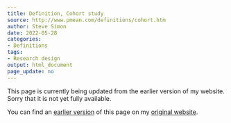 ```yaml
---
title: Definition, Cohort study
source: http://www.pmean.com/definitions/cohort.htm
author: Steve Simon
date: 2022-05-28
categories:
- Definitions
tags:
- Research design 
output: html_document
page_update: no
---
```


This page is currently being updated from the earlier version of my website. Sorry that it is not yet fully available.

<!---More--->


You can find an [earlier version][sim1] of this page on my [original website][sim2].

[sim1]: http://www.pmean.com/definitions/cohort.htm
[sim2]: http://www.pmean.com/original_site.html
